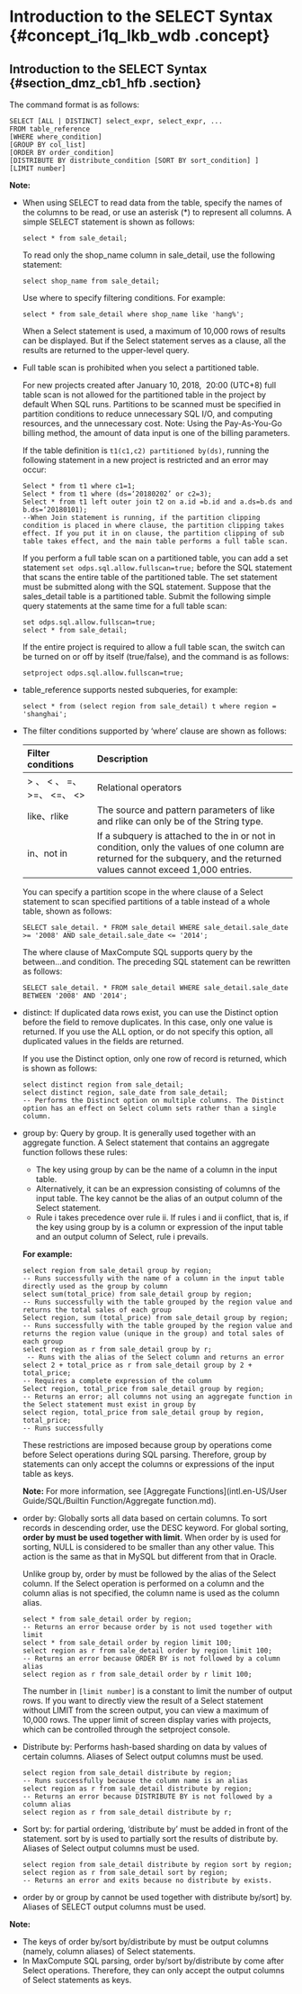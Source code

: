 # Introduction to the SELECT Syntax {#concept_i1q_lkb_wdb .concept}

## Introduction to the SELECT Syntax {#section_dmz_cb1_hfb .section}

The command format is as follows:

```
SELECT [ALL | DISTINCT] select_expr, select_expr, ...
FROM table_reference
[WHERE where_condition]
[GROUP BY col_list]
[ORDER BY order_condition]
[DISTRIBUTE BY distribute_condition [SORT BY sort_condition] ]
[LIMIT number]
```

**Note:**

-   When using SELECT to read data from the table, specify the names of the columns to be read, or use an asterisk \(\*\) to represent all columns. A simple SELECT statement is shown as follows:

    ```
    select * from sale_detail;
    ```

    To read only the shop\_name column in sale\_detail, use the following statement:

    ```
    select shop_name from sale_detail;
    ```

    Use where to specify filtering conditions. For example:

    ```
    select * from sale_detail where shop_name like 'hang%';
    ```

    When a Select statement is used, a maximum of 10,000 rows of results can be displayed. But if the Select statement serves as a clause, all the results are returned to the upper-level query.

-   Full table scan is prohibited when you select a partitioned table.

    For new projects created after January 10, 2018,  20:00 \(UTC+8\) full table scan is not allowed for the partitioned table in the project by default When SQL runs. Partitions to be scanned must be specified in partition conditions to reduce unnecessary SQL I/O, and computing resources, and the unnecessary cost. Note: Using the Pay-As-You-Go billing method, the amount of data input is one of the billing parameters.

    If the table definition is `t1(c1,c2) partitioned by(ds)`, running the following statement in a new project is restricted and an error may occur:

    ```
    Select * from t1 where c1=1;
    Select * from t1 where (ds=‘20180202’ or c2=3);
    Select * from t1 left outer join t2 on a.id =b.id and a.ds=b.ds and b.ds=‘20180101);  
    --When Join statement is running, if the partition clipping condition is placed in where clause, the partition clipping takes effect. If you put it in on clause, the partition clipping of sub table takes effect, and the main table performs a full table scan.
    ```

    If you perform a full table scan on a partitioned table, you can add a set statement `set odps.sql.allow.fullscan=true;` before the SQL statement that scans the entire table of the partitioned table. The set statement must be submitted along with the SQL statement. Suppose that the sales\_detail table is a partitioned table. Submit the following simple query statements at the same time for a full table scan:

    ```
    set odps.sql.allow.fullscan=true;
    select * from sale_detail;
    ```

    If the entire project is required to allow a full table scan, the switch can be turned on or off by itself \(true/false\), and the command is as follows:

    ```
    setproject odps.sql.allow.fullscan=true;
    ```

-   table\_reference supports nested subqueries, for example:

    ```
    select * from (select region from sale_detail) t where region = 'shanghai';
    ```

-   The filter conditions supported by ‘where’ clause are shown as follows:

    |Filter conditions|Description|
    |:----------------|:----------|
    |\> 、 < 、 =、 \>=、 <=、 <\>|Relational operators|
    |like、rlike|The source and pattern parameters of like and rlike can only be of the String type.|
    |in、not in|If a subquery is attached to the in or not in condition, only the values of one column are returned for the subquery, and the returned values cannot exceed 1,000 entries.|

    You can specify a partition scope in the where clause of a Select statement to scan specified partitions of a table instead of a whole table, shown as follows:

    ```
    SELECT sale_detail. * FROM sale_detail WHERE sale_detail.sale_date >= '2008' AND sale_detail.sale_date <= '2014';
    ```

    The where clause of MaxCompute SQL supports query by the between…and condition. The preceding SQL statement can be rewritten as follows:

    ```
    SELECT sale_detail. * FROM sale_detail WHERE sale_detail.sale_date BETWEEN '2008' AND '2014';
    ```

-   distinct: If duplicated data rows exist, you can use the Distinct option before the field to remove duplicates. In this case, only one value is returned. If you use the ALL option, or do not specify this option, all duplicated values in the fields are returned.

    If you use the Distinct option, only one row of record is returned, which is shown as follows:

    ```
    select distinct region from sale_detail;
    select distinct region, sale_date from sale_detail;
    -- Performs the Distinct option on multiple columns. The Distinct option has an effect on Select column sets rather than a single column.
    ```

-   group by: Query by group. It is generally used together with an aggregate function. A Select statement that contains an aggregate function follows these rules:

    -   The key using group by can be the name of a column in the input table.
    -   Alternatively, it can be an expression consisting of columns of the input table. The key cannot be the alias of an output column of the Select statement.
    -   Rule i takes precedence over rule ii. If rules i and ii conflict, that is, if the key using group by is a column or expression of the input table and an output column of Select, rule i prevails.

    **For example:**

    ```
    select region from sale_detail group by region;
    -- Runs successfully with the name of a column in the input table directly used as the group by column
    select sum(total_price) from sale_detail group by region;
    -- Runs successfully with the table grouped by the region value and returns the total sales of each group
    Select region, sum (total_price) from sale_detail group by region;
    -- Runs successfully with the table grouped by the region value and returns the region value (unique in the group) and total sales of each group
    select region as r from sale_detail group by r;
     -- Runs with the alias of the Select column and returns an error
    select 2 + total_price as r from sale_detail group by 2 + total_price;
    -- Requires a complete expression of the column
    Select region, total_price from sale_detail group by region;
    -- Returns an error; all columns not using an aggregate function in the Select statement must exist in group by
    select region, total_price from sale_detail group by region, total_price;
    -- Runs successfully
    ```

    These restrictions are imposed because group by operations come before Select operations during SQL parsing. Therefore, group by statements can only accept the columns or expressions of the input table as keys.

    **Note:** For more information, see [Aggregate Functions](intl.en-US/User Guide/SQL/Builtin Function/Aggregate function.md).

-   order by: Globally sorts all data based on certain columns. To sort records in descending order, use the DESC keyword. For global sorting, **order by must be used together with limit**. When order by is used for sorting, NULL is considered to be smaller than any other value. This action is the same as that in MySQL but different from that in Oracle.

    Unlike group by, order by must be followed by the alias of the Select column. If the Select operation is performed on a column and the column alias is not specified, the column name is used as the column alias.

    ```
    select * from sale_detail order by region;
    -- Returns an error because order by is not used together with limit
    select * from sale_detail order by region limit 100;
    select region as r from sale_detail order by region limit 100;
    -- Returns an error because ORDER BY is not followed by a column alias
    select region as r from sale_detail order by r limit 100;
    ```

    The number in `[limit number]` is a constant to limit the number of output rows. If you want to directly view the result of a Select statement without LIMIT from the screen output, you can view a maximum of 10,000 rows. The upper limit of screen display varies with projects, which can be controlled through the setproject console.

-   Distribute by: Performs hash-based sharding on data by values of certain columns. Aliases of Select output columns must be used.

    ```
    select region from sale_detail distribute by region;
    -- Runs successfully because the column name is an alias
    select region as r from sale_detail distribute by region;
    -- Returns an error because DISTRIBUTE BY is not followed by a column alias
    select region as r from sale_detail distribute by r;
    ```

-   Sort by: for partial ordering, ‘distribute by’ must be added in front of the statement. sort by is used to partially sort the results of distribute by. Aliases of Select output columns must be used.

    ```
    select region from sale_detail distribute by region sort by region;
    select region as r from sale_detail sort by region;
    -- Returns an error and exits because no distribute by exists.
    ```

-   order by or group by cannot be used together with distribute by/sort\] by. Aliases of SELECT output columns must be used.

**Note:** 

-   The keys of order by/sort by/distribute by must be output columns \(namely, column aliases\) of Select statements.
-   In MaxCompute SQL parsing, order by/sort by/distribute by come after Select operations. Therefore, they can only accept the output columns of Select statements as keys.

